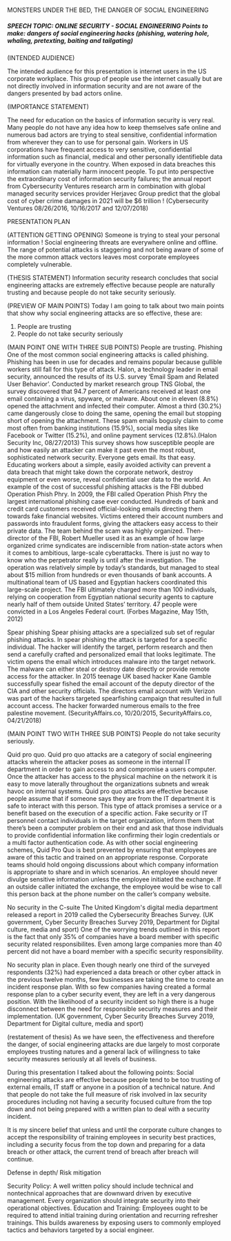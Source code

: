 MONSTERS UNDER THE BED, THE DANGER OF SOCIAL ENGINEERING
##### SPEECH TOPIC: ONLINE SECURITY - SOCIAL ENGINEERING Points to make: dangers of social engineering hacks (phishing, watering hole, whaling, pretexting, baiting and tailgating)

(INTENDED AUDIENCE)

The intended audience for this presentation is internet users in the US corporate workplace. This group of people use the internet casually but are not directly involved in information security and are not aware of the dangers presented by bad actors online. 

(IMPORTANCE STATEMENT)

The need for education on the basics of information security is very real. Many people do not have any idea how to keep themselves safe online and numerous bad actors are trying to steal sensitive, confidential information from wherever they can to use for personal gain. 
Workers in US corporations have frequent access to very sensitive, confidential information such as financial, medical and other personally identifieble data for virtually everyone in the country. When exposed in data breaches this information can materially harm innocent people. 
To put into perspective the extraordinary cost of information security failures; the annual report from Cybersecurity Ventures research arm in combination with global managed security services provider Herjavec Group  predict that the global cost of cyber crime damages in 2021 will be $6 trillion ! (Cybersecurity Ventures 08/26/2016, 10/16/2017 and 12/07/2018)

PRESENTATION PLAN

(ATTENTION GETTING OPENING)
Someone is trying to steal your personal information ! Social engineering threats are everywhere online and offline. The range of potential attacks is staggering and not being aware of some of the more common attack vectors leaves most corporate employees completely vulnerable. 

(THESIS STATEMENT)
Information security research concludes that social engineering attacks are extremely effective because people are naturally trusting and because people do not take security seriously.

(PREVIEW OF MAIN POINTS)
Today I am going to talk about two main points that show why social engineering attacks are so effective, these are:
1. People are trusting
2. People do not take security seriously

(MAIN POINT ONE WITH THREE SUB POINTS)
People are trusting.
Phishing 
One of the most common social engineering attacks is called phishing. Phishing has been in use for decades and remains popular because gullible workers still fall for this type of attack.
Halon, a technology leader in email security, announced the results of its U.S. survey ‘Email Spam and Related User Behavior’. Conducted by market research group TNS Global, the survey discovered that 94.7 percent of Americans received at least one email containing a virus, spyware, or malware. About one in eleven (8.8%) opened the attachment and infected their computer. Almost a third (30.2%) came dangerously close to doing the same, opening the email but stopping short of opening the attachment. These spam emails bogusly claim to come most often from banking institutions (15.9%), social media sites like Facebook or Twitter (15.2%), and online payment services (12.8%).(Halon Security Inc, 08/27/2013)
This survey shows how susceptible people are and how easily an attacker can make it past even the most robust, sophisticated network security. 
Everyone gets email. Its that easy. 
Educating workers about a simple, easily avoided activity can prevent a data breach that might take down the corporate network, destroy equipment or even worse, reveal confidential user data to the world.
An example of the cost of successful phishing attacks is the FBI dubbed Operation Phish Phry.
In 2009, the FBI called Operation Phish Phry the largest international phishing case ever conducted. Hundreds of bank and credit card customers received official-looking emails directing them towards fake financial websites. Victims entered their account numbers and passwords into fraudulent forms, giving the attackers easy access to their private data.
The team behind the scam was highly organized. Then-director of the FBI, Robert Mueller used it as an example of how large organized crime syndicates are indiscernible from nation-state actors when it comes to ambitious, large-scale cyberattacks. There is just no way to know who the perpetrator really is until after the investigation.
The operation was relatively simple by today’s standards, but managed to steal about $15 million from hundreds or even thousands of bank accounts.
A multinational team of US based and Egyptian hackers coordinated this large-scale project. The FBI ultimately charged more than 100 individuals, relying on cooperation from Egyptian national security agents to capture nearly half of them outside United States’ territory. 47 people were convicted in a Los Angeles Federal court. (Forbes Magazine, May 15th, 2012)

Spear phishing
Spear phising attacks are a specialized sub set of regular phishing attacks. In spear phishing the attack is targeted for a specific individual. The hacker will identify the target, perform research and then send a carefully crafted and personalized email that looks legitimate. The victim opens the email which introduces malware into the target network. The malware can either steal or destroy date directly or provide remote access for the attacker. 
In 2015 teenage UK based hacker Kane Gamble successfully spear fished the email account of the deputy director of the CIA and other security officials. The directors email account with Verizon was part of the hackers targeted spearfishing campaign that resulted in full account access. The hacker forwarded numerous emails to the free palestine movement. (SecurityAffairs.co, 10/20/2015, SecurityAffairs.co, 04/21/2018)



(MAIN POINT TWO WITH THREE SUB POINTS)
People do not take security seriously. 

Quid pro quo.
Quid pro quo attacks are a category of social engineering attacks wherein the attacker poses as someone in the internal IT department in order to gain access to and compromise a users computer. Once the attacker has access to the physical machine on the network it is easy to move laterally throughout the organizations subnets and wreak havoc on internal systems.
Quid pro quo attacks are effective because people assume that if someone says they are from the IT department it is safe to interact with this person. 
This type of attack promises a service or a benefit based on the execution of a specific action. Fake security or IT personnel contact individuals in the target organization, inform them that there’s been a computer problem on their end and ask that those individuals to provide confidential information like confirming their login credentials or a multi factor authentication code.
As with other social engineering schemes, Quid Pro Quo is best prevented by ensuring that employees are aware of this tactic and trained on an appropriate response.  Corporate teams should hold ongoing discussions about which company information is appropriate to share and in which scenarios.  An employee should never divulge sensitive information unless the employee initiated the exchange.  If an outside caller initiated the exchange, the employee would be wise to call this person back at the phone number on the caller’s company website.

No security in the C-suite
The United Kingdom's digital media department released a report in 2019 called the Cybersecurity Breaches Survey. (UK government, Cyber Security Breaches Survey 2019, Department for Digital culture, media and sport)
One of the worrying trends outlined in this report is the fact that only 35% of companies have a board member with specific security related responsibilites. Even among large companies more than 40 percent did not have a board member with a specific security responsibility.

No security plan in place.
Even though nearly one third of the surveyed respondents (32%) had experienced a data breach or other cyber attack in the previous twelve months, few businesses are taking the time to create an incident response plan. 
With so few companies having created a formal response plan to a cyber security event, they are left in a very dangerous position. With the likelihood of a security incident so high there is a huge disconnect between the need for responsible security measures and their implementation. (UK government, Cyber Security Breaches Survey 2019, Department for Digital culture, media and sport)

(restatement of thesis)
As we have seen, the effectiveness and therefore the danger, of social engineering attacks are due largely to most corporate employees trusting natures and a general lack of willingness to take security measures seriously at all levels of business.

During this presentation I talked about the following points:
Social engineering attacks are effective because people tend to be too trusting of external emails, IT staff or anyone in a position of a technical nature.
And that people do not take the full measure of risk involved in lax security procedures including not having a security focused culture from the top down and not being prepared with a written plan to deal with a security incident.

It is my sincere belief that unless and until the corporate culture changes to accept the responsibility of training employees in security best practices, including a security focus from the top down and preparing for a data breach or other attack, the current trend of breach after breach will continue.

Defense in depth/ Risk mitigation

Security Policy: A well written policy should
include technical and nontechnical approaches that
are downward driven by executive management.
Every organization should integrate security into
their operational objectives.
Education and Training: Employees ought to be
required to attend initial training during orientation
and recurring refresher trainings.
This builds
awareness by exposing users to commonly employed
tactics and behaviors targeted by a social engineer.
